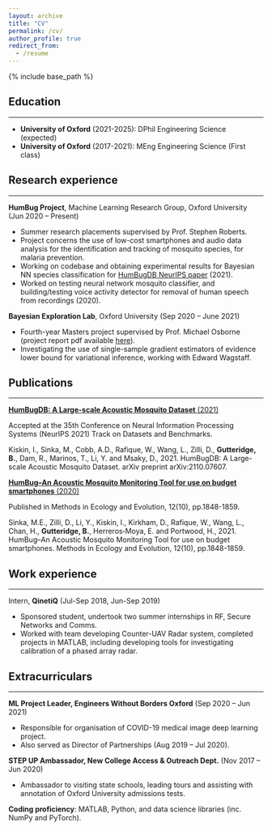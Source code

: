 ```yaml
---
layout: archive
title: "CV"
permalink: /cv/
author_profile: true
redirect_from:
  - /resume
---
```


<!--- 
<iframe src="/files/pdf/Williams CV.pdf" width="100%" height="500" frameborder="no" border="0" marginwidth="0" marginheight="0"></iframe>

You can download a PDF copy of my CV [here](/files/pdf/Williams CV.pdf).

-->


{% include base_path %}

## Education
---
* **University of Oxford** (2021-2025): DPhil Engineering Science (expected)
* **University of Oxford** (2017-2021): MEng Engineering Science (First class)
<!---* A-Levels (2017): A*A*A*A | GCSEs (2015) 10 A*s, 2 As-->


## Research experience
---
**HumBug Project**, Machine Learning Research Group, Oxford University (Jun 2020 – Present)
* Summer research placements supervised by Prof. Stephen Roberts.
* Project concerns the use of low-cost smartphones and audio data analysis for the identification and tracking of mosquito species, for malaria prevention.
* Working on codebase and obtaining experimental results for Bayesian NN species classification for [HumBugDB NeurIPS paper](https://arxiv.org/abs/2110.07607) (2021).
* Worked on testing neural network mosquito classifier, and building/testing voice activity detector for removal of human speech from recordings (2020).

**Bayesian Exploration Lab**, Oxford University (Sep 2020 – June 2021)
* Fourth-year Masters project supervised by Prof. Michael Osborne (project report pdf available [here](files/Gutteridge_4YP.pdf)).
* Investigating the use of single-sample gradient estimators of evidence lower bound for variational inference, working with Edward Wagstaff.
 
 
## Publications
---
[**HumBugDB: A Large-scale Acoustic Mosquito Dataset** (2021)](https://arxiv.org/abs/2110.07607) 

Accepted at the 35th Conference on Neural Information Processing Systems (NeurIPS 2021) Track on Datasets and Benchmarks.

Kiskin, I., Sinka, M., Cobb, A.D., Rafique, W., Wang, L., Zilli, D., **Gutteridge, B.**, Dam, R., Marinos, T., Li, Y. and Msaky, D., 2021. HumBugDB: A Large-scale Acoustic Mosquito Dataset. arXiv preprint arXiv:2110.07607.

[**HumBug–An Acoustic Mosquito Monitoring Tool for use on budget smartphones** (2020)](https://besjournals.onlinelibrary.wiley.com/doi/full/10.1111/2041-210X.13663)

Published in Methods in Ecology and Evolution, 12(10), pp.1848-1859.

Sinka, M.E., Zilli, D., Li, Y., Kiskin, I., Kirkham, D., Rafique, W., Wang, L., Chan, H., **Gutteridge, B.**, Herreros‐Moya, E. and Portwood, H., 2021. HumBug–An Acoustic Mosquito Monitoring Tool for use on budget smartphones. Methods in Ecology and Evolution, 12(10), pp.1848-1859.


## Work experience
---
Intern, **QinetiQ** (Jul-Sep 2018, Jun-Sep 2019)

* Sponsored student, undertook two summer internships in RF, Secure Networks and Comms.
* Worked with team developing Counter-UAV Radar system, completed projects in MATLAB, including developing tools for investigating calibration of a phased array radar.

  
## Extracurriculars
---
**ML Project Leader, Engineers Without Borders Oxford** (Sep 2020 – Jun 2021)
* Responsible for organisation of COVID-19 medical image deep learning project.
* Also served as Director of Partnerships (Aug 2019 – Jul 2020).

**STEP UP Ambassador, New College Access & Outreach Dept.** (Nov 2017 – Jun 2020)
* Ambassador to visiting state schools, leading tours and assisting with annotation of Oxford University admissions tests.

**Coding proficiency**: MATLAB, Python, and data science libraries (inc. NumPy and PyTorch).
